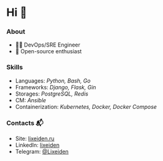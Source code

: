 # Hi 👋

### About

- 👨‍💻 DevOps/SRE Engineer
- 🧡 Open-source enthusiast

### Skills

- Languages: _Python, Bash, Go_
- Frameworks: _Django, Flask, Gin_
- Storages: _PostgreSQL, Redis_
- CM: _Ansible_
- Containerization: _Kubernetes, Docker, Docker Compose_

### Contacts 📬

- Site: [lixeiden.ru](http://lixeiden.ru)
- LinkedIn: [lixeiden](https://linkedin.com/in/lixeiden)
- Telegram: [@Lixeiden](https://t.me/Lixeiden)
